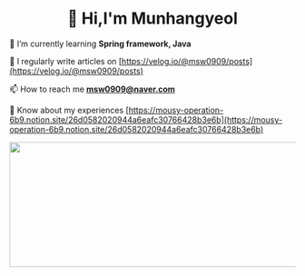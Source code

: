 
<h1 align="center">👋 Hi,I'm Munhangyeol</h1>

🌱 I’m currently learning **Spring framework, Java**

📝 I regularly write articles on [https://velog.io/@msw0909/posts](https://velog.io/@msw0909/posts)

 📫 How to reach me  **msw0909@naver.com**
 
 📄 Know about my experiences [https://mousy-operation-6b9.notion.site/26d0582020944a6eafc30766428b3e6b](https://mousy-operation-6b9.notion.site/26d0582020944a6eafc30766428b3e6b)

<p align="left">
</p>

 


<a href="https://github.com/devxb/gitanimals">
  <img
    src="https://render.gitanimals.org/lines/Munhangyeol?pet-id=641540816308768536"
    width="600"
    height="220"
  />
</a>






